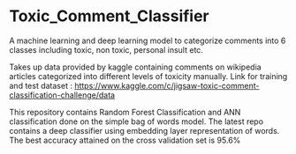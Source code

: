 # Toxic_Comment_Classifier
A machine learning and deep learning model to categorize comments into 6 classes including toxic, non toxic, personal insult etc.

Takes up data provided by kaggle containing comments on wikipedia articles categorized into different levels of toxicity manually.
Link for training and test dataset : https://www.kaggle.com/c/jigsaw-toxic-comment-classification-challenge/data

This repository contains Random Forest Classification and ANN classification done on the simple bag of words model.
The latest repo contains a deep classifier using embedding layer representation of words.
The best accuracy attained on the cross validation set is 95.6%
